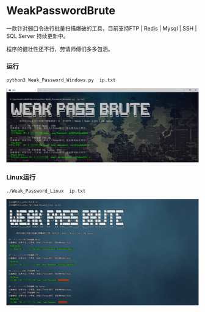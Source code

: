 # WeakPasswordBrute
 一款针对弱口令进行批量扫描爆破的工具，目前支持FTP | Redis | Mysql | SSH | SQL Server  持续更新中。
 
 程序的健壮性还不行，劳请师傅们多多包涵。

### 运行
```
python3 Weak_Password_Windows.py  ip.txt
```
![Weak_Password_Linux](/images/Weak_Password_Windows.png)

### Linux运行
```
./Weak_Password_Linux  ip.txt
```
![Weak_Password_Linux](/images/Weak_Password_Linux.png)
